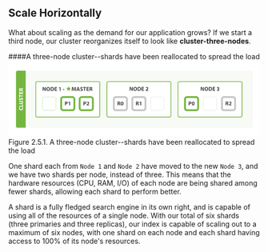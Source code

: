 ## Scale Horizontally

What about scaling as the demand for our application grows?<!--((("scaling", "horizontally")))((("clusters", "three-node cluster")))((("primary shards", "in three-node cluster")))--> If we start a
third node, our cluster reorganizes itself to look like
__cluster-three-nodes__.


####A three-node cluster--shards have been reallocated to spread the load
!["A three-node cluster"](../images/elas_0204.png)
Figure 2.5.1. A three-node cluster--shards have been reallocated to spread the load


One shard each from `Node 1` and `Node 2` have moved to the new
`Node 3`, and we have two shards per node, instead of three.
This means that the hardware resources (CPU, RAM, I/O) of each node
are being shared among fewer shards, allowing each shard to perform
better.

A shard is a fully fledged search engine in its own right, and is
capable of using all of the resources of a single node.  With our
total of six shards (three primaries and three replicas), our index is capable
of scaling out to a maximum of six nodes, with one shard on each node
and each shard having access to 100% of its node's resources.

<!--
=== Scale Horizontally

What about scaling as the demand for our application grows?((("scaling", "horizontally")))((("clusters", "three-node cluster")))((("primary shards", "in three-node cluster"))) If we start a
third node, our cluster reorganizes itself to look like
<<cluster-three-nodes>>.

[[cluster-three-nodes]]
.A three-node cluster--shards have been reallocated to spread the load
image::images/elas_0204.png["A three-node cluster"]

One shard each from `Node 1` and `Node 2` have moved to the new
`Node 3`, and we have two shards per node, instead of three.
This means that the hardware resources (CPU, RAM, I/O) of each node
are being shared among fewer shards, allowing each shard to perform
better.

A shard is a fully fledged search engine in its own right, and is
capable of using all of the resources of a single node.  With our
total of six shards (three primaries and three replicas), our index is capable
of scaling out to a maximum of six nodes, with one shard on each node
and each shard having access to 100% of its node's resources.



-->

